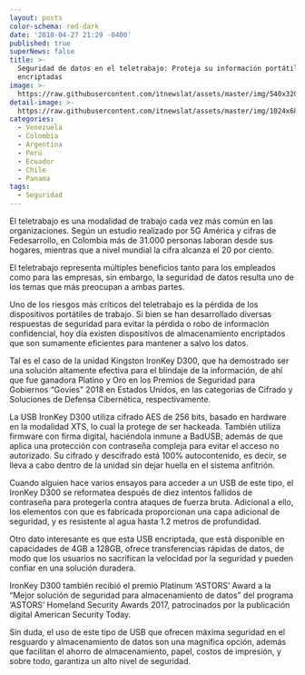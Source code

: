 ```yaml
---
layout: posts
color-schema: red-dark
date: '2018-04-27 21:29 -0400'
published: true
superNews: false
title: >-
  Seguridad de datos en el teletrabajo: Proteja su información portátil con USB
  encriptadas  
image: >-
  https://raw.githubusercontent.com/itnewslat/assets/master/img/540x320/Kaspersky-p.jpg
detail-image: >-
  https://raw.githubusercontent.com/itnewslat/assets/master/img/1024x680/Kaspersky-g.jpg
categories:
  - Venezuela
  - Colombia
  - Argentina
  - Perú
  - Ecuador
  - Chile
  - Panama
tags:
  - Seguridad
---
```

El teletrabajo es una modalidad de trabajo cada vez más común en las organizaciones. Según un estudio realizado por 5G América y cifras de Fedesarrollo, en Colombia más de 31.000 personas laboran desde sus hogares, mientras que a nivel mundial la cifra alcanza el 20 por ciento.

El teletrabajo representa múltiples beneficios tanto para los empleados como para las empresas, sin embargo, la seguridad de datos resulta uno de los temas que más preocupan a ambas partes. 

Uno de los riesgos más críticos del teletrabajo es la pérdida de los dispositivos portátiles de trabajo. Si bien se han desarrollado diversas respuestas de seguridad para evitar la pérdida o robo de información confidencial, hoy día existen dispositivos de almacenamiento encriptados que son sumamente eficientes para mantener a salvo los datos.

Tal es el caso de la unidad Kingston IronKey D300, que ha demostrado ser una solución altamente efectiva para el blindaje de la información, de ahí que fue ganadora Platino y Oro en los Premios de Seguridad para Gobiernos “Govies” 2018 en Estados Unidos, en las categorías de Cifrado y Soluciones de Defensa Cibernética, respectivamente.

La USB IronKey D300 utiliza cifrado AES de 256 bits, basado en hardware en la modalidad XTS, lo cual la protege de ser hackeada. También utiliza firmware con firma digital, haciéndola inmune a BadUSB; además de que aplica una protección con contraseña compleja para evitar el acceso no autorizado. Su cifrado y descifrado está 100% autocontenido, es decir, se lleva a cabo dentro de la unidad sin dejar huella en el sistema anfitrión. 

Cuando alguien hace varios ensayos para acceder a un USB de este tipo, el IronKey D300 se reformatea después de diez intentos fallidos de contraseña para protegerla contra ataques de fuerza bruta. Adicional a ello, los elementos con que es fabricada proporcionan una capa adicional de seguridad, y es resistente al agua hasta 1.2 metros de profundidad.

Otro dato interesante es que esta USB encriptada, que está disponible en capacidades de 4GB a 128GB, ofrece transferencias rápidas de datos, de modo que los usuarios no sacrifican la velocidad por la seguridad y pueden confiar en una solución duradera. 

IronKey D300 también recibió el premio Platinum ‘ASTORS’ Award a la “Mejor solución de seguridad para almacenamiento de datos” del programa ‘ASTORS’ Homeland Security Awards 2017, patrocinados por la publicación digital American Security Today. 

Sin duda, el uso de este tipo de USB que ofrecen máxima seguridad en el resguardo y almacenamiento de datos son una magnifica opción, además que facilitan el ahorro de almacenamiento, papel, costos de impresión, y sobre todo, garantiza un alto nivel de seguridad.
